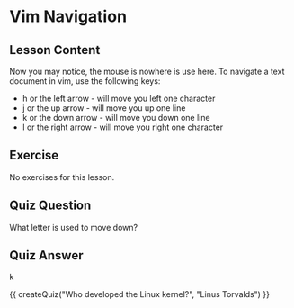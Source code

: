 # Vim Navigation

## Lesson Content

Now you may notice, the mouse is nowhere is use here. To navigate a text document in vim, use the following keys: 

<ul>
<li>h or the left arrow - will move you left one character</li>
<li>j or the up arrow - will move you up one line</li>
<li>k or the down arrow - will move you down one line</li>
<li>l or the right arrow - will move you right one character</li>
</ul>

## Exercise

No exercises for this lesson.

## Quiz Question

What letter is used to move down?

## Quiz Answer

k
<script src="../quiz.js"></script>

<div id="quiz">
  {{ createQuiz("Who developed the Linux kernel?", "Linus Torvalds") }}
</div>
